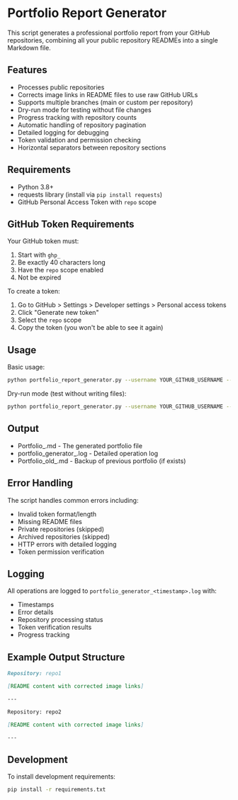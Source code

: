 # Portfolio Report Generator

This script generates a professional portfolio report from your GitHub repositories, combining all your public repository READMEs into a single Markdown file.

## Features
- Processes public repositories
- Corrects image links in README files to use raw GitHub URLs
- Supports multiple branches (main or custom per repository)
- Dry-run mode for testing without file changes
- Progress tracking with repository counts
- Automatic handling of repository pagination
- Detailed logging for debugging
- Token validation and permission checking
- Horizontal separators between repository sections

## Requirements
- Python 3.8+
- requests library (install via `pip install requests`)
- GitHub Personal Access Token with `repo` scope

## GitHub Token Requirements
Your GitHub token must:
1. Start with `ghp_`
2. Be exactly 40 characters long
3. Have the `repo` scope enabled
4. Not be expired

To create a token:
1. Go to GitHub > Settings > Developer settings > Personal access tokens
2. Click "Generate new token"
3. Select the `repo` scope
4. Copy the token (you won't be able to see it again)

## Usage

Basic usage:
```bash
python portfolio_report_generator.py --username YOUR_GITHUB_USERNAME --token YOUR_GITHUB_TOKEN
```

Dry-run mode (test without writing files):
```bash
python portfolio_report_generator.py --username YOUR_GITHUB_USERNAME --token YOUR_GITHUB_TOKEN --dry-run
```

## Output
- Portfolio_<timestamp>.md - The generated portfolio file
- portfolio_generator_<timestamp>.log - Detailed operation log
- Portfolio_old_<timestamp>.md - Backup of previous portfolio (if exists)

## Error Handling
The script handles common errors including:
- Invalid token format/length
- Missing README files
- Private repositories (skipped)
- Archived repositories (skipped)
- HTTP errors with detailed logging
- Token permission verification

## Logging
All operations are logged to `portfolio_generator_<timestamp>.log` with:
- Timestamps
- Error details
- Repository processing status
- Token verification results
- Progress tracking

## Example Output Structure
```markdown
Repository: repo1

[README content with corrected image links]

---

Repository: repo2

[README content with corrected image links]

---
```

## Development
To install development requirements:
```bash
pip install -r requirements.txt
```
